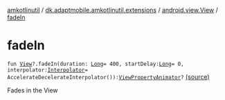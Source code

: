 [amkotlinutil](../../index.md) / [dk.adaptmobile.amkotlinutil.extensions](../index.md) / [android.view.View](index.md) / [fadeIn](./fade-in.md)

# fadeIn

`fun `[`View`](https://developer.android.com/reference/android/view/View.html)`?.fadeIn(duration: `[`Long`](https://kotlinlang.org/api/latest/jvm/stdlib/kotlin/-long/index.html)` = 400, startDelay: `[`Long`](https://kotlinlang.org/api/latest/jvm/stdlib/kotlin/-long/index.html)` = 0, interpolator: `[`Interpolator`](https://developer.android.com/reference/android/view/animation/Interpolator.html)` = AccelerateDecelerateInterpolator()): `[`ViewPropertyAnimator`](https://developer.android.com/reference/android/view/ViewPropertyAnimator.html)`?` [(source)](https://github.com/adaptmobile-organization/amkotlinutil/tree/master/amkotlinutil/amkotlinutil/src/main/java/dk/adaptmobile/amkotlinutil/extensions/ViewAnimationExtensions.kt#L23)

Fades in the View

